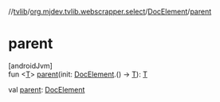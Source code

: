 //[tvlib](../../../index.md)/[org.mjdev.tvlib.webscrapper.select](../index.md)/[DocElement](index.md)/[parent](parent.md)

# parent

[androidJvm]\
fun &lt;[T](parent.md)&gt; [parent](parent.md)(init: [DocElement](index.md).() -&gt; [T](parent.md)): [T](parent.md)

val [parent](parent.md): [DocElement](index.md)
